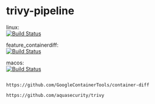 # trivy-pipeline

linux:  
[![Build Status](https://travis-ci.com/githubfoam/trivy-pipeline.svg?branch=main)](https://travis-ci.com/githubfoam/trivy-pipeline)  

feature_containerdiff:  
[![Build Status](https://travis-ci.com/githubfoam/trivy-pipeline.svg?branch=feature_containerdiff)](https://travis-ci.com/githubfoam/trivy-pipeline)  


macos:  
[![Build Status](https://travis-ci.com/githubfoam/trivy-pipeline.svg?branch=feature_macos)](https://travis-ci.com/githubfoam/trivy-pipeline)  

~~~~

https://github.com/GoogleContainerTools/container-diff

https://github.com/aquasecurity/trivy

~~~~